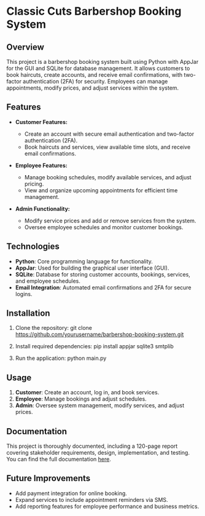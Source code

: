 # Classic Cuts Barbershop Booking System

## Overview

This project is a barbershop booking system built using Python with AppJar for the GUI and SQLite for database management. It allows customers to book haircuts, create accounts, and receive email confirmations, with two-factor authentication (2FA) for security. Employees can manage appointments, modify prices, and adjust services within the system.

## Features

- **Customer Features:**
  - Create an account with secure email authentication and two-factor authentication (2FA).
  - Book haircuts and services, view available time slots, and receive email confirmations.
  
- **Employee Features:**
  - Manage booking schedules, modify available services, and adjust pricing.
  - View and organize upcoming appointments for efficient time management.
  
- **Admin Functionality:**
  - Modify service prices and add or remove services from the system.
  - Oversee employee schedules and monitor customer bookings.

## Technologies

- **Python**: Core programming language for functionality.
- **AppJar**: Used for building the graphical user interface (GUI).
- **SQLite**: Database for storing customer accounts, bookings, services, and employee schedules.
- **Email Integration**: Automated email confirmations and 2FA for secure logins.

## Installation

1. Clone the repository:
git clone https://github.com/yourusername/barbershop-booking-system.git

2. Install required dependencies:
pip install appjar sqlite3 smtplib

3. Run the application:
python main.py


## Usage

1. **Customer**: Create an account, log in, and book services.
2. **Employee**: Manage bookings and adjust schedules.
3. **Admin**: Oversee system management, modify services, and adjust prices.

## Documentation

This project is thoroughly documented, including a 120-page report covering stakeholder requirements, design, implementation, and testing. You can find the full documentation [here](link-to-document).

## Future Improvements

- Add payment integration for online booking.
- Expand services to include appointment reminders via SMS.
- Add reporting features for employee performance and business metrics.

